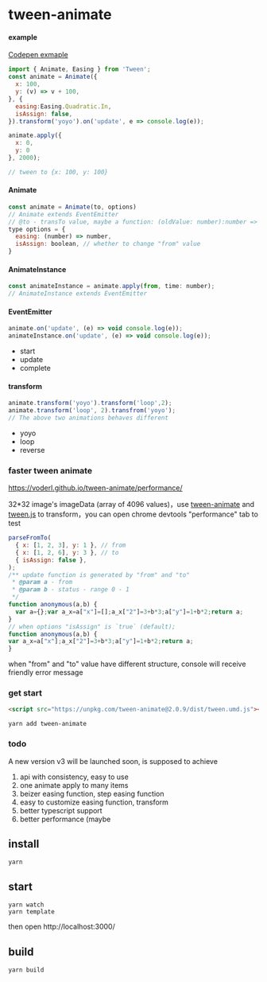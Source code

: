 # tween-animate

#### example
[Codepen exmaple](https://codepen.io/voderl/pen/PozZBXj)
```js
import { Animate, Easing } from 'Tween';
const animate = Animate({
  x: 100,
  y: (v) => v + 100,
}, {
  easing:Easing.Quadratic.In,
  isAssign: false,
}).transform('yoyo').on('update', e => console.log(e));

animate.apply({
  x: 0,
  y: 0
}, 2000);

// tween to {x: 100, y: 100}
```
#### Animate 
```js
const animate = Animate(to, options)
// Animate extends EventEmitter
// @to - transTo value, maybe a function: (oldValue: number):number => newValue;
type options = {
  easing: (number) => number, 
  isAssign: boolean, // whether to change "from" value
}
```

#### AnimateInstance
```js
const animateInstance = animate.apply(from, time: number);
// AnimateInstance extends EventEmitter
```

#### EventEmitter 
```js
animate.on('update', (e) => void console.log(e));
animateInstance.on('update', (e) => void console.log(e));
```
- start
- update
- complete 

#### transform
```js
animate.transform('yoyo').transform('loop',2);
animate.transform('loop', 2).transfrom('yoyo');
// The above two animations behaves different
```
- yoyo
- loop
- reverse


### faster tween animate

https://voderl.github.io/tween-animate/performance/  

32*32 image's imageData (array of 4096 values)，use [tween-animate](https://github.com/voderl/tween-animate) and [tween.js](https://github.com/tweenjs/tween.js) to transform，you can open chrome devtools "performance" tab to test

```js
parseFromTo(
  { x: [1, 2, 3], y: 1 }, // from
  { x: [1, 2, 6], y: 3 }, // to
  { isAssign: false },
);
/** update function is generated by "from" and "to"
 * @param a - from 
 * @param b - status - range 0 - 1
 */
function anonymous(a,b) {
  var a={};var a_x=a["x"]=[];a_x["2"]=3+b*3;a["y"]=1+b*2;return a;
}
// when options "isAssign" is `true` (default);
function anonymous(a,b) {
var a_x=a["x"];a_x["2"]=3+b*3;a["y"]=1+b*2;return a;
}
```

when "from" and "to" value have different structure, console will receive friendly error message

### get start
```html
<script src="https://unpkg.com/tween-animate@2.0.9/dist/tween.umd.js"></script>
```
```shell
yarn add tween-animate
```

### todo
A new version v3 will be launched soon, is supposed to achieve
1. api with consistency, easy to use
2. one animate apply to many items
3. beizer easing function, step easing function
4. easy to customize easing function, transform
5. better typescript support
6. better performance (maybe


## install

```
yarn
```

## start

```
yarn watch
yarn template
```
then open http://localhost:3000/

## build

```
yarn build
```

